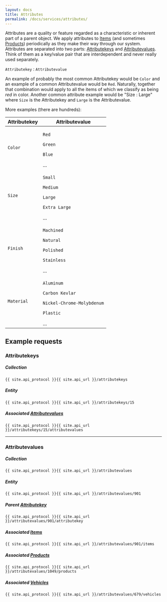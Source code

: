 ```yaml
---
layout: docs
title: Attributes
permalink: /docs/services/attributes/
---
```


[var_Attributekeys]: /docs/services/attributes/#attributekeys
[var_Attributevalues]: /docs/services/attributes/#attributevalues
[var_Items]: /docs/services/items
[var_Products]: /docs/services/products
[var_Vehicles]: /docs/services/vehicles

Attributes are a quality or feature regarded as a characteristic or inherent part of a parent object. We apply attributes to [Items][var_Items] (and sometimes [Products][var_Products]) 
periodically as they make their way through our system. Attributes are separated into two parts: [Attributekeys][var_Attributekeys] and [Attributevalues][var_Attributevalues]. Think of them as a key/value pair that are 
interdependent and never really used separately.

<p class="align-center">
    <code class="flag">Attributekey</code> : <code class="option">Attributevalue</code>
</p>

An example of probably the most common Attributekey would be <code class="flag">Color</code> and an example of a common Attributevalue would be <code class="option">Red</code>. Naturally, together that combination would apply to all the items of which we classify as being <em>red</em> in color. Another common attribute example would be "Size : Large" where <code class="flag">Size</code> is the Attributekey and <code class="option">Large</code> is the Attributevalue.

More examples (there are hundreds):

<table>
    <thead>
        <tr>
            <th><span class="flag">Attributekey</span></th>
            <th><span class="option">Attributevalue</span></th>
        </tr>
    </thead>
    <tbody>
        <tr>
            <td>
                <p><code class="flag">Color</code></p>
            </td>
            <td>
                <p><code class="option">Red</code></p>
                <p><code class="option">Green</code></p>
                <p><code class="option">Blue</code></p>
                ...
            </td>
        </tr>
        <tr>
            <td>
                <p><code class="flag">Size</code></p>
            </td>
            <td>
                <p><code class="option">Small</code></p>
                <p><code class="option">Medium</code></p>
                <p><code class="option">Large</code></p>
                <p><code class="option">Extra Large</code></p>
                ...
            </td>
        </tr>
        <tr>
            <td>
                <p><code class="flag">Finish</code></p>
            </td>
            <td>
                <p><code class="option">Machined</code></p>
                <p><code class="option">Natural</code></p>
                <p><code class="option">Polished</code></p>
                <p><code class="option">Stainless</code></p>
                ...
            </td>
        </tr>
        <tr>
            <td>
                <p><code class="flag">Material</code></p>
            </td>
            <td>
                <p><code class="option">Aluminum</code></p>
                <p><code class="option">Carbon Kevlar</code></p>
                <p><code class="option">Nickel-Chrome-Molybdenum</code></p>
                <p><code class="option">Plastic</code></p>
                ...
            </td>
        </tr>
    </tbody>
</table>

## Example requests

### Attributekeys

##### Collection
```
{{ site.api_protocol }}{{ site.api_url }}/attributekeys
```

##### Entity
```
{{ site.api_protocol }}{{ site.api_url }}/attributekeys/15
```

##### Associated [Attributevalues][var_Attributevalues]
```
{{ site.api_protocol }}{{ site.api_url }}/attributekeys/15/attributevalues
```

---

### Attributevalues

##### Collection
```
{{ site.api_protocol }}{{ site.api_url }}/attributevalues
```

##### Entity
```
{{ site.api_protocol }}{{ site.api_url }}/attributevalues/901
```

##### Parent [Attributekey][var_Attributekeys]
```
{{ site.api_protocol }}{{ site.api_url }}/attributevalues/901/attributekey
```

##### Associated [Items][var_Items]
```
{{ site.api_protocol }}{{ site.api_url }}/attributevalues/901/items
```

##### Associated [Products][var_Products]
```
{{ site.api_protocol }}{{ site.api_url }}/attributevalues/1049/products
```

##### Associated [Vehicles][var_Vehicles]
```
{{ site.api_protocol }}{{ site.api_url }}/attributevalues/679/vehicles
```
